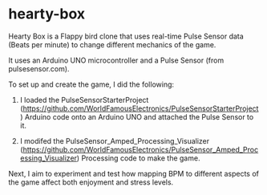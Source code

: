 # hearty-box

Hearty Box is a Flappy bird clone that uses real-time Pulse Sensor data (Beats per minute) to change different mechanics of the game.

It uses an Arduino UNO microcontroller and a Pulse Sensor (from pulsesensor.com).

To set up and create the game, I did the following:

1) I loaded the PulseSensorStarterProject (https://github.com/WorldFamousElectronics/PulseSensorStarterProject) Arduino code onto an Arduino UNO and attached the Pulse Sensor to it.

2) I modifed the PulseSensor_Amped_Processing_Visualizer (https://github.com/WorldFamousElectronics/PulseSensor_Amped_Processing_Visualizer) Processing code to make the game.

Next, I aim to experiment and test how mapping BPM to different aspects of the game affect both enjoyment and stress levels.
